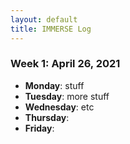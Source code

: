 ```yaml
---
layout: default
title: IMMERSE Log
---
```


### Week 1: April 26, 2021

* **Monday**: stuff
* **Tuesday**: more stuff
* **Wednesday**: etc
* **Thursday**: 
* **Friday**:

